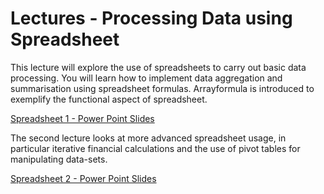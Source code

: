 Lectures - Processing Data using Spreadsheet
============================================

This lecture will explore the use of spreadsheets to carry out basic
data processing. You will learn how to implement data aggregation and
summarisation using spreadsheet formulas. Arrayformula is introduced to
exemplify the functional aspect of spreadsheet.

<a href="spreadsheet1.ppt" file="ppt"> Spreadsheet 1 - Power Point Slides</a>

The second lecture looks at more advanced spreadsheet usage, in particular iterative financial calculations and the use of pivot tables for manipulating data-sets.

<a href="spreadsheet2.ppt" file="ppt"> Spreadsheet 2 - Power Point Slides</a>